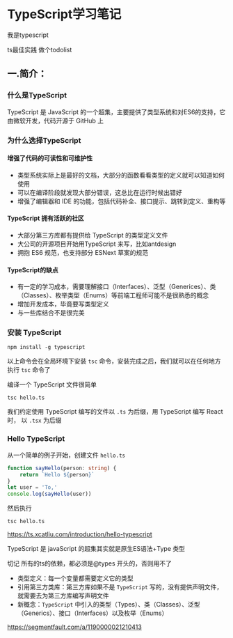 # TypeScript学习笔记



我是typescript

ts最佳实践
做个todolist



## 一.简介：

### 什么是TypeScript

TypeScript 是 JavaScript 的一个超集，主要提供了类型系统和对ES6的支持，它由微软开发，代码开源于 GitHub 上

### 为什么选择TypeScript

#### 增强了代码的可读性和可维护性

- 类型系统实际上是最好的文档，大部分的函数看看类型的定义就可以知道如何使用
- 可以在编译阶段就发现大部分错误，这总比在运行时候出错好
- 增强了编辑器和 IDE 的功能，包括代码补全、接口提示、跳转到定义、重构等

#### TypeScript 拥有活跃的社区

- 大部分第三方库都有提供给 TypeScript 的类型定义文件
- 大公司的开源项目开始用TypeScript 来写，比如antdesign 
- 拥抱 ES6 规范，也支持部分 ESNext 草案的规范

#### TypeScript的缺点

- 有一定的学习成本，需要理解接口（Interfaces）、泛型（Generices）、类（Classes）、枚举类型（Enums）等前端工程师可能不是很熟悉的概念
- 增加开发成本，毕竟要写类型定义
- 与一些库结合不是很完美

### 安装 TypeScript

```shell
npm install -g typescript
```

以上命令会在全局环境下安装  `tsc` 命令，安装完成之后，我们就可以在任何地方执行 `tsc` 命令了

编译一个 TypeScript 文件很简单

```shell
tsc hello.ts
```

我们约定使用 TypeScript 编写的文件以 `.ts` 为后缀，用 TypeScript 编写 React 时， 以 `.tsx` 为后缀



### Hello TypeScript

从一个简单的例子开始，创建文件 `hello.ts`

```typescript
function sayHello(person: string) {
    return `Hello ${person}`
}
let user = 'To,'
console.log(sayHello(user))
```

然后执行

```shell
tsc hello.ts
```

https://ts.xcatliu.com/introduction/hello-typescript







TypeScript 是 javaScript 的超集其实就是原生ES语法+Type 类型



切记 所有的ts的依赖，都必须是@types 开头的，否则用不了



- 类型定义：每一个变量都需要定义它的类型
- 引用第三方类库：第三方库如果不是 `TypeScript` 写的，没有提供声明文件，就需要去为第三方库编写声明文件
- 新概念：`TypeScript` 中引入的类型（Types）、类（Classes）、泛型（Generics）、接口（Interfaces）以及枚举（Enums）





https://segmentfault.com/a/1190000021210413

